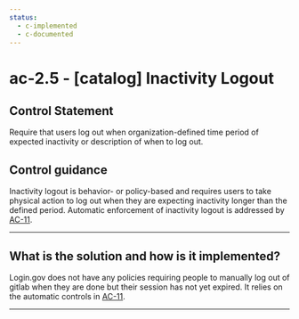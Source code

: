 ```yaml
---
status:
  - c-implemented
  - c-documented
---
```


# ac-2.5 - \[catalog\] Inactivity Logout

## Control Statement

Require that users log out when organization-defined time period of expected inactivity or description of when to log out.

## Control guidance

Inactivity logout is behavior- or policy-based and requires users to take physical action to log out when they are expecting inactivity longer than the defined period. Automatic enforcement of inactivity logout is addressed by [AC-11](#ac-11).

______________________________________________________________________

## What is the solution and how is it implemented?

Login.gov does not have any policies requiring people to manually log
out of gitlab when they are done but their session has not yet expired.
It relies on the automatic controls in [AC-11](#ac-11).
______________________________________________________________________
